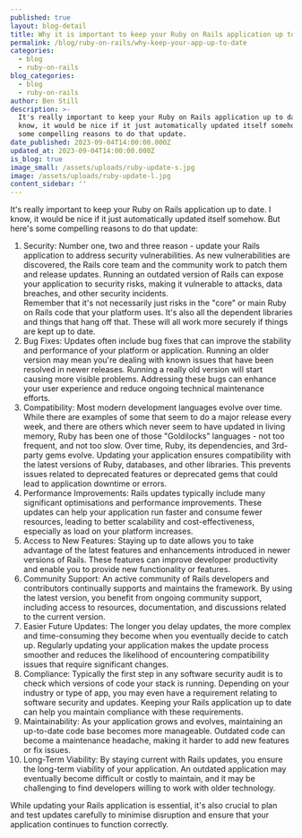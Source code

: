 ```yaml
---
published: true
layout: blog-detail
title: Why it is important to keep your Ruby on Rails application up to date
permalink: /blog/ruby-on-rails/why-keep-your-app-up-to-date
categories:
  - blog
  - ruby-on-rails
blog_categories:
  - blog
  - ruby-on-rails
author: Ben Still
description: >-
  It's really important to keep your Ruby on Rails application up to date. I
  know, it would be nice if it just automatically updated itself somehow. Here's
  some compelling reasons to do that update.
date_published: 2023-09-04T14:00:00.000Z
updated_at: 2023-09-04T14:00:00.000Z
is_blog: true
image_small: /assets/uploads/ruby-update-s.jpg
image: /assets/uploads/ruby-update-l.jpg
content_sidebar: ''
---
```


It's really important to keep your Ruby on Rails application up to date. I know, it would be nice if it just automatically updated itself somehow. But here's some compelling reasons to do that update:

1. Security:
   Number one, two and three reason -  update your Rails application to address security vulnerabilities. As new vulnerabilities are discovered, the Rails core team and the community work to patch them and release updates. Running an outdated version of Rails can expose your application to security risks, making it vulnerable to attacks, data breaches, and other security incidents.\
   Remember that it's not necessarily just risks in the "core" or main Ruby on Rails code that your platform uses. It's also all the dependent libraries and things that hang off that. These will all work more securely if things are kept up to date.
2. Bug Fixes:
   Updates often include bug fixes that can improve the stability and performance of your platform or application. Running an older version may mean you're dealing with known issues that have been resolved in newer releases. Running a really old version will start causing more visible problems. Addressing these bugs can enhance your user experience and reduce ongoing technical maintenance efforts.
3. Compatibility:
   Most modern development languages evolve over time. While there are examples of some that seem to do a major release every week, and there are others which never seem to have updated in living memory, Ruby has been one of those "Goldilocks" languages - not too frequent, and not too slow. Over time,  Ruby, its dependencies, and 3rd-party gems evolve. Updating your application ensures compatibility with the latest versions of Ruby, databases, and other libraries. This prevents issues related to deprecated features or deprecated gems that could lead to application downtime or errors.
4. Performance Improvements:
   Rails updates typically include many significant optimisations and performance improvements. These updates can help your application run faster and consume fewer resources, leading to better scalability and cost-effectiveness, especially as load on your platform increases.
5. Access to New Features:
   Staying up to date allows you to take advantage of the latest features and enhancements introduced in newer versions of Rails. These features can improve developer productivity and enable you to provide new functionality or features.
6. Community Support:
   An active community of Rails developers and contributors continually supports and maintains the framework. By using the latest version, you benefit from ongoing community support, including access to resources, documentation, and discussions related to the current version.
7. Easier Future Updates:
   The longer you delay updates, the more complex and time-consuming they become when you eventually decide to catch up. Regularly updating your application makes the update process smoother and reduces the likelihood of encountering compatibility issues that require significant changes.
8. Compliance:
   Typically the first step in any software security audit is to check which versions of code your stack is running. Depending on your industry or type of app, you may even have a requirement relating to software security and updates. Keeping your Rails application up to date can help you maintain compliance with these requirements.
9. Maintainability:
   As your application grows and evolves, maintaining an up-to-date code base becomes more manageable. Outdated code can become a maintenance headache, making it harder to add new features or fix issues.
10. Long-Term Viability:
    By staying current with Rails updates, you ensure the long-term viability of your application. An outdated application may eventually become difficult or costly to maintain, and it may be challenging to find developers willing to work with older technology.

While updating your Rails application is essential, it's also crucial to plan and test updates carefully to minimise disruption and ensure that your application continues to function correctly.
